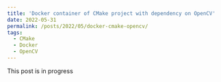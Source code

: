 ```yaml
---
title: 'Docker container of CMake project with dependency on OpenCV'
date: 2022-05-31
permalink: /posts/2022/05/docker-cmake-opencv/
tags:
  - CMake
  - Docker
  - OpenCV
---
```


This post is in progress

